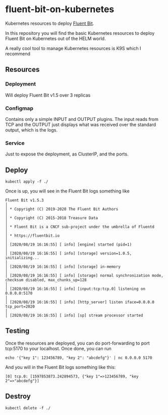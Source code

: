 # fluent-bit-on-kubernetes
Kubernetes resources to deploy [Fluent Bit](https://github.com/fluent/fluent-bit).

In this repository you will find the basic Kubernetes resources to deploy Fluent Bit on Kubernetes out of the HELM world.

A really cool tool to manage Kubernetes resources is K9S which I recommend

## Resources
### Deployment
Will deploy Fluent Bit v1.5 over 3 replicas

### Configmap
Contains only a simple INPUT and OUTPUT plugins. The input reads from TCP and the OUTPUT just displays what was 
received over the standard output, which is the logs.

### Service
Just to expose the deployment, as ClusterIP, and the ports.

## Deploy
```shell script
kubectl apply -f ./
```
Once is up, you will see in the Fluent Bit logs something like
```shell script
Fluent Bit v1.5.3                                                                                                                                          │
│ * Copyright (C) 2019-2020 The Fluent Bit Authors                                                                                                           │
│ * Copyright (C) 2015-2018 Treasure Data                                                                                                                    │
│ * Fluent Bit is a CNCF sub-project under the umbrella of Fluentd                                                                                           │
│ * https://fluentbit.io                                                                                                                                     │
│ [2020/08/19 16:16:55] [ info] [engine] started (pid=1)                                                                                                     │
│ [2020/08/19 16:16:55] [ info] [storage] version=1.0.5, initializing...                                                                                     │
│ [2020/08/19 16:16:55] [ info] [storage] in-memory                                                                                                          │
│ [2020/08/19 16:16:55] [ info] [storage] normal synchronization mode, checksum disabled, max_chunks_up=128                                                  │
│ [2020/08/19 16:16:55] [ info] [input:tcp:tcp.0] listening on 0.0.0.0:5170                                                                                  │
│ [2020/08/19 16:16:55] [ info] [http_server] listen iface=0.0.0.0 tcp_port=2020                                                                             │
│ [2020/08/19 16:16:55] [ info] [sp] stream processor started
```

## Testing
Once the resources are deployed, you can do port-forwarding to port tcp:5170 to your localhost. Once done, you can run

```shell script
echo '{"key 1": 123456789, "key 2": "abcdefg"}' | nc 0.0.0.0 5170
```
And you will in the Fluent Bit logs something like this:
```shell script
[0] tcp.0: [1597853873.242894573, {"key 1"=>123456789, "key 2"=>"abcdefg"}]
```

## Destroy
```shell script
kubectl delete -f ./
```